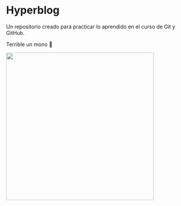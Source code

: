 # Hyperblog
Un repositorio creado para practicar lo aprendido en el curso de Git y GitHub.

Terrible un mono 🐒

<img src="https://i.imgur.com/HiPqojN.jpg" width="400">